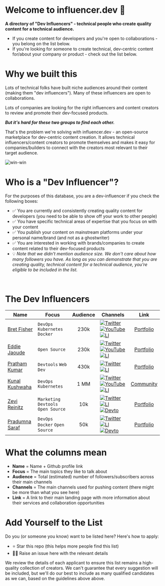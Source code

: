 # Welcome to influencer.dev 👋

**A directory of "Dev Influencers" - technical people who create quality content for a technical audience.**
- If you create content for developers and you're open to collaborations - you belong on the list below.
- If you're looking for someone to create technical, dev-centric content for/about your company or product - check out the list below.

# Why we built this
Lots of technical folks have built niche audiences around their content (making them "dev influencers"). Many of these influencers are open to collaborations.

Lots of companies are looking for the right influencers and content creators to review and promote their dev-focused products.

_**But it's hard for these two groups to find each other.**_

That's the problem we're solving with influencer.dev - an open-source marketplace for dev-centric content creation. It allows technical influencers/content creators to promote themselves and makes it easy for companies/builders to connect with the creators most relevant to their target audience.

![win-win](https://github.com/zevireinitz/influencer.dev/assets/92805730/a938fff0-8a64-4cd7-ae3f-1b593bb348b3)

# **Who is a "Dev Influencer"?**
For the purposes of this database, you are a dev-influencer if you check the following boxes:
- ✅ You are currently and consistently creating quality content for developers (you need to be able to show off your work to other people)
- ✅ You have specific technical areas of expertise that you focus on with your content
- ✅ You publish your content on mainstream platforms under your personal name/brand (and not as a ghostwriter)
- ✅ You are interested in working with brands/companies to create content related to their dev-focused products
- 💡 _Note that we didn't mention audience size. We don't care about how many followers you have. As long as you can demonstrate that you are creating quality, technical content for a technical audience, you're eligible to be included in the list._  
<br>

# The Dev Influencers

| Name | Focus | Audience | Channels | Link |
| --------------- | ---------- | :-------: | ---------- | :-------: |
| [Bret Fisher](https://github.com/eddiejaoude) | `DevOps` `Kubernetes` `Docker` | 230k | [![Twitter](https://img.shields.io/twitter/url/https/twitter.com/cloudposse.svg?style=social&label=@eddiejaoude)](https://twitter.com/eddiejaoude) [![YouTube](https://img.shields.io/badge/YouTube-FF0000?style=for-the-badge&logo=youtube&logoColor=white)](https://www.youtube.com/eddiejaoude) [![LI](https://img.shields.io/badge/LinkedIn-0077B5?style=for-the-badge&logo=linkedin&logoColor=white)](https://www.linkedin.com/in/eddiejaoude/) | [Portfolio](https://www.bretfisher.com/) |
| [Eddie Jaoude](https://github.com/eddiejaoude) | `Open Source` | 230k | [![Twitter](https://img.shields.io/twitter/url/https/twitter.com/cloudposse.svg?style=social&label=@eddiejaoude)](https://twitter.com/eddiejaoude) [![YouTube](https://img.shields.io/badge/YouTube-FF0000?style=for-the-badge&logo=youtube&logoColor=white)](https://www.youtube.com/eddiejaoude) [![LI](https://img.shields.io/badge/LinkedIn-0077B5?style=for-the-badge&logo=linkedin&logoColor=white)](https://www.linkedin.com/in/eddiejaoude/) | [Portfolio](https://www.eddiejaoude.io/) |
| [Pratham Kumar](https://github.com/prathamkumar14) | `Devtools` `Web Dev` | 430k | [![Twitter](https://img.shields.io/twitter/url/https/twitter.com/cloudposse.svg?style=social&label=@prathkum)](https://twitter.com/prathkum) [![LI](https://img.shields.io/badge/LinkedIn-0077B5?style=for-the-badge&logo=linkedin&logoColor=white)](https://www.linkedin.com/in/prathkum) | [Portfolio](https://www.prathamkumar.com/) |
| [Kunal Kushwaha](https://github.com/kunal-kushwaha) | `DevOps` `Kubernetes` | 1 MM | [![Twitter](https://img.shields.io/twitter/url/https/twitter.com/cloudposse.svg?style=social&label=@kunalstwt)](https://twitter.com/kunalstwt) [![YouTube](https://img.shields.io/badge/YouTube-FF0000?style=for-the-badge&logo=youtube&logoColor=white)](https://www.youtube.com/c/kunalkushwaha) [![LI](https://img.shields.io/badge/LinkedIn-0077B5?style=for-the-badge&logo=linkedin&logoColor=white)](https://www.linkedin.com/in/kunal-kushwaha) | [Community](https://wemakedevs.org/) |
| [Zevi Reinitz](https://github.com/zevireinitz) | `Marketing` `Devtools` `Open Source` | 10k | [![Twitter](https://img.shields.io/twitter/url/https/twitter.com/cloudposse.svg?style=social&label=@zevireinitz)](https://twitter.com/zevireinitz) [![LI](https://img.shields.io/badge/LinkedIn-0077B5?style=for-the-badge&logo=linkedin&logoColor=white)](https://www.linkedin.com/in/zevi/) [![Devto](https://img.shields.io/badge/dev.to-0A0A0A?style=for-the-badge&logo=devdotto)](https://dev.to/zevir) | [Portfolio](https://zevi.super.site/) |
| [Pradumna Saraf](https://github.com/Pradumnasaraf) | `DevOps` `Docker` `Open Source` | 50k | [![Twitter](https://img.shields.io/twitter/url/https/twitter.com/cloudposse.svg?style=social&label=@pradumnasaraf)](https://twitter.com/pradumnasaraf) [![LI](https://img.shields.io/badge/LinkedIn-0077B5?style=for-the-badge&logo=linkedin&logoColor=white)](https://www.linkedin.com/in/pradumnasaraf/) [![Devto](https://img.shields.io/badge/dev.to-0A0A0A?style=for-the-badge&logo=devdotto)](https://dev.to/pradumnasaraf) | [Portfolio](https://pradumnasaraf.dev/) |

# What the columns mean

- **Name** = Name + Github profile link
- **Focus** = The main topics they like to talk about
- **Audience** = Total (estimated) number of followers/subscribers across their main channels
- **Channels** = The main channels used for pushing content (there might be more than what you see here)
- **Link** = A link to their main landing page with more information about their services and collaboration opportunities

# Add Yourself to the List
Do you (or someone you know) want to be listed here? Here's how to apply:
- ⭐ Star this repo (this helps more people find this list)
- 🙋‍♂️ Raise an issue here with the relevant details

We review the details of each applicant to ensure this list remains a high-quality collection of creators. We can't guarantee that every suggestion will be included, but we'll do our best to include as many qualified candidates as we can, based on the guidelines above above.


